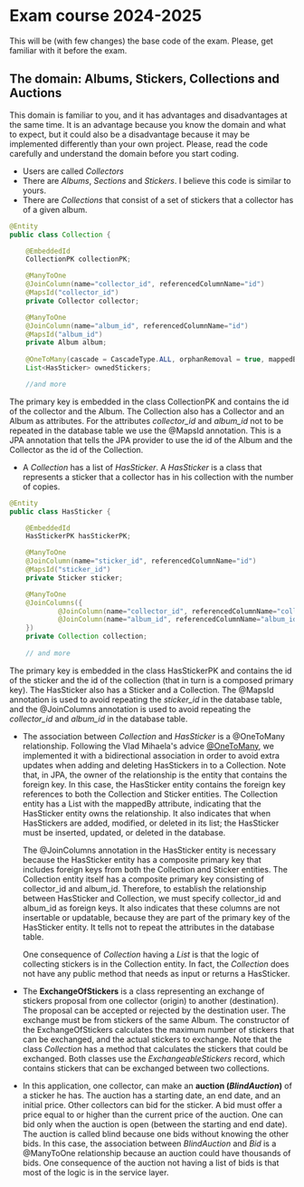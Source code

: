 # Exam course 2024-2025

This will be (with few changes) the base code of the exam. Please, get familiar with it before the exam.

## The domain: Albums, Stickers, Collections and Auctions
This domain is familiar to you, and it has advantages and disadvantages at the same time. It is an advantage because you know the domain and what to expect, but it could also be a disadvantage because
it may be implemented differently than your own project. Please, read the code carefully and understand the domain before you start coding.

+ Users are called *Collectors*
+ There are *Albums*, *Sections* and *Stickers*. I believe this code is similar to yours.
+ There are *Collections* that consist of a set of stickers that a collector has of a given album.
```java
@Entity
public class Collection {

    @EmbeddedId
    CollectionPK collectionPK;

    @ManyToOne
    @JoinColumn(name="collector_id", referencedColumnName="id")
    @MapsId("collector_id")
    private Collector collector;

    @ManyToOne
    @JoinColumn(name="album_id", referencedColumnName="id")
    @MapsId("album_id")
    private Album album;
    
    @OneToMany(cascade = CascadeType.ALL, orphanRemoval = true, mappedBy = "collection")
    List<HasSticker> ownedStickers;

    //and more
```
The primary key is embedded in the class CollectionPK and contains the id of the collector and the Album. The Collection also has a Collector and an Album as attributes.
For the attributes *collector_id* and *album_id* not to be repeated in the database table we use the @MapsId annotation. This is a JPA annotation that tells the JPA provider to use the id of the Album and the Collector as the id of the Collection.

+ A *Collection* has a list of *HasSticker*. A *HasSticker* is a class that represents a sticker that a collector has in his collection with the number of copies.
```java
@Entity
public class HasSticker {

    @EmbeddedId
    HasStickerPK hasStickerPK;

    @ManyToOne
    @JoinColumn(name="sticker_id", referencedColumnName="id")
    @MapsId("sticker_id")
    private Sticker sticker;

    @ManyToOne
    @JoinColumns({
            @JoinColumn(name="collector_id", referencedColumnName="collector_id", insertable = false, updatable = false),
            @JoinColumn(name="album_id", referencedColumnName="album_id", insertable = false, updatable = false)
    })
    private Collection collection;
    
    // and more
```
The primary key is embedded in the class HasStickerPK and contains the id of the sticker and the id of the collection (that in turn is a composed primary key).
The HasSticker also has a Sticker and a Collection. The @MapsId annotation is used to avoid repeating the *sticker_id* in the database table, and the
@JoinColumns annotation is used to avoid repeating the *collector_id* and *album_id* in the database table.

+ The association between *Collection* and *HasSticker* is a @OneToMany relationship. Following the Vlad Mihaela's advice [@OneToMany](https://vladmihalcea.com/the-best-way-to-map-a-onetomany-association-with-jpa-and-hibernate/), we implemented it with a
  bidirectional association in order to avoid extra updates when adding and deleting HasStickers in to a Collection. Note that, in JPA, the owner of the relationship
  is the entity that contains the foreign key. In this case, the HasSticker entity contains the foreign key references to both the Collection and Sticker entities.
  The Collection entity has a List<HasSticker> with the mappedBy attribute, indicating that the HasSticker entity owns the relationship. It also indicates that when
  HasStickers are added, modified, or deleted in its list; the HasSticker must be inserted, updated, or deleted in the database.

  The @JoinColumns annotation in the HasSticker entity is necessary because the HasSticker entity has a composite primary key that includes foreign keys from both the Collection
  and Sticker entities. The Collection entity itself has a composite primary key consisting of collector_id and album_id. Therefore, to establish the relationship
  between HasSticker and Collection, we must specify collector_id and album_id as foreign keys. It also indicates that these columns are not insertable or updatable,
  because they are part of the primary key of the HasSticker entity. It tells not to repeat the attributes in the database table.

  One consequence of *Collection* having a *List<HasSticker>* is that the logic of collecting stickers is in the Collection entity. In fact, the *Collection*
  does not have any public method that needs as input or returns a HasSticker.

+ The **ExchangeOfStickers** is a class representing an exchange of stickers proposal from one collector (origin) to another (destination). The proposal
  can be accepted or rejected by the destination user. The exchange must be from stickers of the same Album. The constructor of the ExchangeOfStickers calculates
  the maximum number of stickers that can be exchanged, and the actual stickers to exchange. Note that the class *Collection* has a method that calculates the stickers that could be exchanged.
  Both classes use the *ExchangeableStickers* record, which contains stickers that can be exchanged between two collections.

+ In this application, one collector, can make an **auction (*BlindAuction*)** of a sticker he has. The auction has a starting date, an end date, and an initial price. Other collectors can bid for the sticker.
  A bid must offer a price equal to or higher than the current price of the auction. One can bid only when the auction is open (between the starting and end date).
  The auction is called blind because one bids without knowing the other bids. In this case, the association between *BlindAuction* and *Bid* is a @ManyToOne relationship
  because an auction could have thousands of bids. One consequence of the auction not having a list of bids is that most of the logic is in the service layer. 

